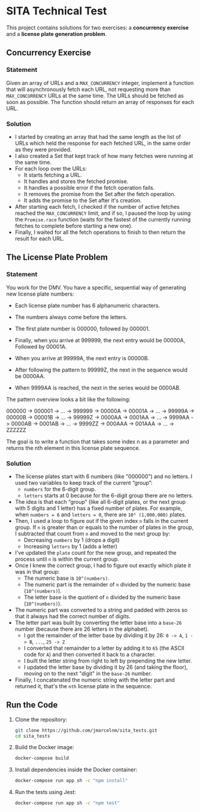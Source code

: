 # SITA Technical Test

This project contains solutions for two exercises: a **concurrency exercise** and a **license plate generation problem**.

## Concurrency Exercise

### Statement

Given an array of URLs and a `MAX_CONCURRENCY` integer, implement a function that will asynchronously fetch each URL,
not requesting more than `MAX_CONCURRENCY` URLs at the same time. The URLs should be fetched as soon as possible.
The function should return an array of responses for each URL.

### Solution

- I started by creating an array that had the same length as the list of URLs which held the response for each fetched URL, in the same order as they were provided.
- I also created a Set that kept track of how many fetches were running at the same time.
- For each loop over the URLs:
   - It starts fetching a URL.
   - It handles and stores the fetched promise.
   - It handles a possible error if the fetch operation fails.
   - It removes the promise from the Set after the fetch operation.
   - It adds the promise to the Set after it's creation.
- After starting each fetch, I checked if the number of active fetches reached the `MAX_CONCURRENCY` limit, and if so, I paused the loop by using the `Promise.race` function (waits for the fastest of the currently running fetches to complete before starting a new one).
- Finally, I waited for all the fetch operations to finish to then return the result for each URL.

## The License Plate Problem

### Statement

You work for the DMV. You have a specific, sequential way of generating new license plate numbers:

- Each license plate number has 6 alphanumeric characters.
- The numbers always come before the letters.

- The first plate number is 000000, followed by 000001.
- Finally, when you arrive at 999999, the next entry would be 00000A, Followed by 00001A.
- When you arrive at 99999A, the next entry is 00000B.
- After following the pattern to 99999Z, the next in the sequence would be 0000AA.
- When 9999AA is reached, the next in the series would be 0000AB.

The pattern overview looks a bit like the following:

000000 -> 000001 -> ... -> 999999 -> 00000A -> 00001A -> ... -> 99999A -> 00000B -> 00001B -> ... -> 99999Z -> 0000AA -> 0001AA -> ... -> 9999AA -> 0000AB -> 0001AB -> ... -> 9999ZZ -> 000AAA -> 001AAA -> ... -> ZZZZZZ

The goal is to write a function that takes some index n as a parameter and returns the nth element in this license plate sequence.

### Solution

- The license plates start with 6 numbers (like "000000") and no letters. I used two variables to keep track of the current “group”:
   - `numbers` for the 6-digit group.
   - `letters` starts at 0 because for the 6-digit group there are no letters.
- The idea is that each “group” (like all 6-digit plates, or the next group with 5 digits and 1 letter) has a fixed number of plates. For example, when `numbers = 6` and `letters = 0`, there are `10⁶ (1,000,000)` plates.
- Then, I used a loop to figure out if the given index `n` falls in the current group. If `n` is greater than or equals to the number of plates in the group, I subtracted that count from `n` and moved to the next group by:
   - Decreasing `numbers` by 1 (drops a digit)
   - Increasing `letters` by 1 (adds a letter)
- I've updated the `plate` count for the new group, and repeated the process until `n` is within the current group.
- Once I knew the correct group, I had to figure out exactly which plate it was in that group:
   - The numeric base is `10^(numbers)`.
   - The numeric part is the remainder of `n` divided by the numeric base (`10^(numbers)`).
   - The letter base is the quotient of `n` divided by the numeric base (`10^(numbers)`).
- The numeric part was converted to a string and padded with zeros so that it always had the correct number of digits.
- The letter part was built by converting the letter base into a `base‑26` number (because there are 26 letters in the alphabet).
   - I got the remainder of the letter base by dividing it by 26: `0 -> A`, `1 -> B`, `...`, `25 -> Z`
   - I converted that remainder to a letter by adding it to `65` (the ASCII code for `A`) and then converted it back to a character.
   - I built the letter string from right to left by prepending the new letter.
   - I updated the letter base by dividing it by 26 (and taking the floor), moving on to the next "digit" in the `base‑26` number.
- Finally, I concatenated the numeric string with the letter part and returned it, that's the `nth` license plate in the sequence.

## Run the Code

1. Clone the repository:

   ```bash
   git clone https://github.com/jmarcelnm/sita_tests.git
   cd sita_tests
   ```

2. Build the Docker image:

   ```bash
   docker-compose build
   ```

3. Install dependencies inside the Docker container:

   ```bash
   docker-compose run app sh -c "npm install"
   ```

4. Run the tests using Jest:

   ```bash
   docker-compose run app sh -c "npm test"
   ```
